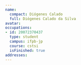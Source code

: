 ```yaml
---
name:
  compact: Diógenes Calado
  full: Diógenes Calado da Silva
avatar:
occupations:
- id: 20072370437
  type: student
  campus: ifpb-jp
  course: cstsi
  isFinished: true
addresses:
---
```

